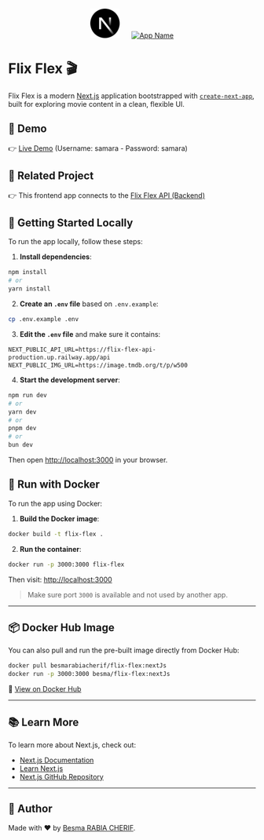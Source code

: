 <p align="center">
  <a href="https://nextjs.org/" target="_blank" style="display: inline-block; margin-right: 20px;">
    <img src="https://raw.githubusercontent.com/BesmaSmile/flex-flex-web-app/refs/heads/master/public/nextjsicon.svg" height="60" alt="Next.js N Logo" />
  </a>
  <a href="https://flix-flex-web-app.vercel.app/movies" target="_blank" style="display: inline-block;">
    <img src="https://raw.githubusercontent.com/BesmaSmile/flix-flex-web-app/refs/heads/master/src/assets/img/app-name.svg" height="60" alt="App Name" />
  </a>
</p>

# Flix Flex 🎬

Flix Flex is a modern [Next.js](https://nextjs.org) application bootstrapped with [`create-next-app`](https://nextjs.org/docs/app/api-reference/cli/create-next-app), built for exploring movie content in a clean, flexible UI.

## 🔗 Demo

👉 [Live Demo](https://flix-flex-web-app.vercel.app)
(Username: samara - Password: samara)

## 🧩 Related Project

👉 This frontend app connects to the [Flix Flex API (Backend)](https://github.com/BesmaSmile/flix-flex-api)


## 🚀 Getting Started Locally

To run the app locally, follow these steps:

1. **Install dependencies**:

```bash
npm install
# or
yarn install
```

2. **Create an `.env` file** based on `.env.example`:

```bash
cp .env.example .env
```

3. **Edit the `.env` file** and make sure it contains:

```
NEXT_PUBLIC_API_URL=https://flix-flex-api-production.up.railway.app/api
NEXT_PUBLIC_IMG_URL=https://image.tmdb.org/t/p/w500
```

4. **Start the development server**:

```bash
npm run dev
# or
yarn dev
# or
pnpm dev
# or
bun dev
```

Then open [http://localhost:3000](http://localhost:3000) in your browser.


## 🐳 Run with Docker

To run the app using Docker:

1. **Build the Docker image**:

```bash
docker build -t flix-flex .
```

2. **Run the container**:

```bash
docker run -p 3000:3000 flix-flex
```

Then visit: [http://localhost:3000](http://localhost:3000)

> Make sure port `3000` is available and not used by another app.

---

## 📦 Docker Hub Image

You can also pull and run the pre-built image directly from Docker Hub:

```bash
docker pull besmarabiacherif/flix-flex:nextJs
docker run -p 3000:3000 besma/flix-flex:nextJs
```

🔗 [View on Docker Hub](https://hub.docker.com/r/besmarabiacherif/flix-flex)

---

## 📚 Learn More

To learn more about Next.js, check out:

- [Next.js Documentation](https://nextjs.org/docs)
- [Learn Next.js](https://nextjs.org/learn)
- [Next.js GitHub Repository](https://github.com/vercel/next.js)

---
## 👤 Author

Made with ❤️ by [Besma RABIA CHERIF](https://www.linkedin.com/in/besmarabiacherif/).